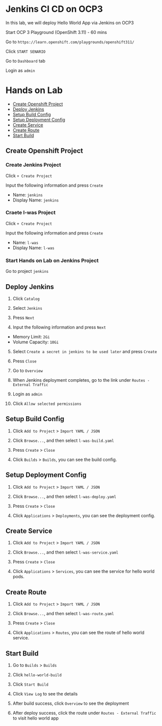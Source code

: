 # Jenkins CI CD on OCP3

In this lab, we will deploy Hello World App via Jenkins on OCP3

Start OCP 3 Playground (OpenShift 3.11) - 60 mins

Go to `https://learn.openshift.com/playgrounds/openshift311/`

Click `START SENARIO`

Go to `Dashboard` tab

Login as `admin`


# Hands on Lab
- [Create Openshift Project](#create-openshift-project)
- [Deploy Jenkins](#deploy-jenkins)
- [Setup Build Config](#setup-build-config)
- [Setup Deployment Config](#setup-deployment-config)
- [Create Service](#create-service)
- [Create Route](#create-route)
- [Start Build](#start-build)


## Create Openshift Project

### Create Jenkins Project

Click `+ Create Project`

Input the following information and press `Create` 
- Name: `jenkins`
- Display Name: `jenkins`

### Craete l-was Project

Click `+ Create Project`

Input the following information and press `Create` 
- Name: `l-was`
- Display Name: `l-was`

### Start Hands on Lab on Jenkins Project

Go to project `jenkins`


## Deploy Jenkins

1. Click `Catalog`

2. Select `Jenkins`

3. Press `Next`

4. Input the following information and press `Next` 
  - Memory Limit: `2Gi`
  - Volume Capacity: `10Gi`
  
5. Select `Create a secret in jenkins to be used later` and press `Create`

6. Press `Close`

7. Go to `Overview`

8. When Jenkins deployment completes, go to the link under `Routes - External Traffic`

9. Login as `admin`

10. Click `Allow selected permissions`


## Setup Build Config

1. Click `Add to Project` > `Import YAML / JSON`

2. Click `Browse...`, and then select `l-was-build.yaml`

3. Press `Create` > `Close`

4. Click `Builds` > `Builds`, you can see the build config.


## Setup Deployment Config

1. Click `Add to Project` > `Import YAML / JSON`

2. Click `Browse...`, and then select `l-was-deploy.yaml`

3. Press `Create` > `Close`

4. Click `Applications` > `Deployments`, you can see the deployment config.


## Create Service

1. Click `Add to Project` > `Import YAML / JSON`

2. Click `Browse...`, and then select `l-was-service.yaml`

3. Press `Create` > `Close`

4. Click `Applications` > `Services`, you can see the service for hello world pods.


## Create Route

1. Click `Add to Project` > `Import YAML / JSON`

2. Click `Browse...`, and then select `l-was-route.yaml`

3. Press `Create` > `Close`

4. Click `Applications` > `Routes`, you can see the route of hello world service.


## Start Build

1. Go to `Builds` > `Builds`

2. Click `hello-world-build`

3. Click `Start Build`

4. Click `View Log` to see the details

5. After build success, click `Overview` to see the deployment

6. After deploy success, click the route under `Routes - External Traffic` to visit hello world app



